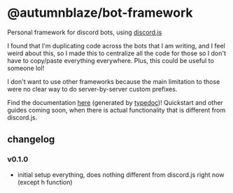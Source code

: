 # @autumnblaze/bot-framework

Personal framework for discord bots, using [discord.js][discordjs]

I found that I'm duplicating code across the bots that I am writing, and I feel weird about this, so I made this to centralize all the code for those so I don't have to copy/paste everything everywhere. Plus, this could be useful to someone lol!

I don't want to use other frameworks because the main limitation to those were no clear way to do server-by-server custom prefixes.

Find the documentation [here][masterdocs] (generated by [typedoc][typedoc])! Quickstart and other guides coming soon, when there is actual functionality that is different from discord.js.

## changelog

### v0.1.0

- initial setup everything, does nothing different from discord.js right now (except h function)

[discordjs]: https://discord.js.org/
[typedoc]: https://typedoc.org/

[masterdocs]: https://pcelestia.github.io/bot-framework/master/
<!-- TODO do this when it becomes available -->
<!-- [latestdocs]: https://pcelestia.github.io/bot-framework/master/ -->
